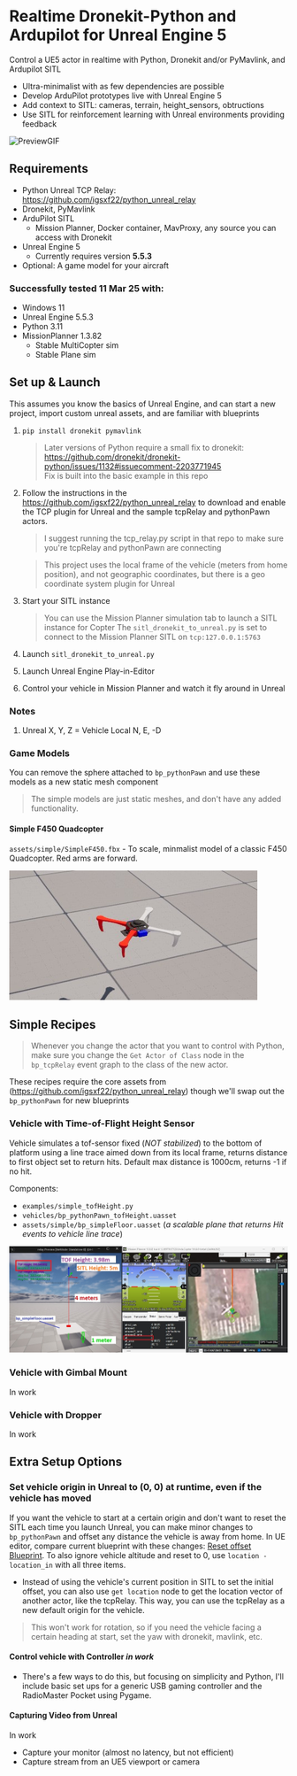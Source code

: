 # Realtime Dronekit-Python and Ardupilot for Unreal Engine 5

Control a UE5 actor in realtime with Python, Dronekit and/or PyMavlink, and Ardupilot SITL

- Ultra-minimalist with as few dependencies are possible
- Develop ArduPilot prototypes live with Unreal Engine 5
- Add context to SITL: cameras, terrain, height_sensors, obtructions
- Use SITL for reinforcement learning with Unreal environments providing feedback

![PreviewGIF](media/preview_sitl_dronekit_unreal.gif)

## Requirements
- Python Unreal TCP Relay: https://github.com/igsxf22/python_unreal_relay
- Dronekit, PyMavlink
- ArduPilot SITL
   - Mission Planner, Docker container, MavProxy, any source you can access with Dronekit
- Unreal Engine 5 
    - Currently requires version **5.5.3**
- Optional: A game model for your aircraft


### Successfully tested 11 Mar 25 with:
- Windows 11
- Unreal Engine 5.5.3
- Python 3.11
- MissionPlanner 1.3.82
    - Stable MultiCopter sim
    - Stable Plane sim

## Set up & Launch
This assumes you know the basics of Unreal Engine, and can start a new project, import custom unreal assets, and are familiar with blueprints

1. `pip install dronekit pymavlink`

    > Later versions of Python require a small fix to dronekit:
    https://github.com/dronekit/dronekit-python/issues/1132#issuecomment-2203771945<br>
    > Fix is built into the basic example in this repo

2. Follow the instructions in the https://github.com/igsxf22/python_unreal_relay to download and enable the TCP plugin for Unreal and the sample tcpRelay and pythonPawn actors. 
    > I suggest running the tcp_relay.py script in that repo to make sure you're tcpRelay and pythonPawn are connecting

    > This project uses the local frame of the vehicle (meters from home position), and not geographic coordinates, but there is a geo coordinate system plugin for Unreal

3. Start your SITL instance
    > You can use the Mission Planner simulation tab to launch a SITL instance for Copter
    > The `sitl_dronekit_to_unreal.py` is set to connect to the Mission Planner SITL on `tcp:127.0.0.1:5763`

4. Launch `sitl_dronekit_to_unreal.py`

5. Launch Unreal Engine Play-in-Editor

6. Control your vehicle in Mission Planner and watch it fly around in Unreal


### Notes

1. Unreal X, Y, Z = Vehicle Local N, E, -D

### Game Models
You can remove the sphere attached to `bp_pythonPawn` and use these models as a new static mesh component
> The simple models are just static meshes, and don't have any added functionality.

#### Simple F450 Quadcopter 
`assets/simple/SimpleF450.fbx` - To scale, minmalist model of a classic F450 Quadcopter. Red arms are forward.

![SimpleF450](media/screenshot_simplef450.jpg)

## Simple Recipes
> Whenever you change the actor that you want to control with Python, make sure you change the `Get Actor of Class` node in the `bp_tcpRelay` event graph to the class of the new actor.

These recipes require the core assets from (https://github.com/igsxf22/python_unreal_relay) though we'll swap out the `bp_pythonPawn` for new blueprints

### Vehicle with Time-of-Flight Height Sensor
Vehicle simulates a tof-sensor fixed (*NOT stabilized*) to the bottom of platform using a line trace aimed down from its local frame, returns distance to first object set to return hits. Default max distance is 1000cm, returns -1 if no hit.

Components:
- `examples/simple_tofHeight.py`
- `vehicles/bp_pythonPawn_tofHeight.uasset`
- `assets/simple/bp_simpleFloor.uasset`  (*a scalable plane that returns Hit events to vehicle line trace*)

![Simple TOF Height Example](media/tof_height_running_example.jpg)
 
### Vehicle with Gimbal Mount
In work

### Vehicle with Dropper
In work

## Extra Setup Options
### Set vehicle origin in Unreal to (0, 0) at runtime, even if the vehicle has moved
If you want the vehicle to start at a certain origin and don't want to reset the SITL each time you launch Unreal, you can make minor changes to `bp_pythonPawn` and offset any distance the vehicle is away from home. In UE editor, compare current blueprint with these changes: [Reset offset Blueprint](media/bp_pythonPawn_with_offset_xy.jpg). To also ignore vehicle altitude and reset to 0, use `location - location_in` with all three items.

 - Instead of using the vehicle's current position in SITL to set the initial offset, you can also use `get location` node to get the location vector of another actor, like the tcpRelay. This way, you can use the tcpRelay as a new default origin for the vehicle.

> This won't work for rotation, so if you need the vehicle facing a certain heading at start, set the yaw with dronekit, mavlink, etc.

#### Control vehicle with Controller ***in work***
- There's a few ways to do this, but focusing on simplicity and Python, I'll include basic set ups for a generic USB gaming controller and the RadioMaster Pocket using Pygame.

#### Capturing Video from Unreal
In work
- Capture your monitor (almost no latency, but not efficient)
- Capture stream from an UE5 viewport or camera
